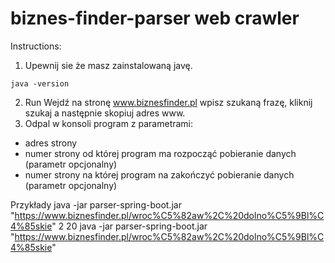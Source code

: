 # biznes-finder-parser web crawler

Instructions:

1. Upewnij sie że masz zainstalowaną javę.
```
java -version
```
2. Run 
Wejdź na stronę www.biznesfinder.pl wpisz szukaną frazę, kliknij szukaj a następnie skopiuj adres www.
3. Odpal w konsoli program z parametrami:
- adres strony
- numer strony od której program ma rozpocząć pobieranie danych (parametr opcjonalny)
- numer strony na której program na zakończyć pobieranie danych (parametr opcjonalny)

Przykłady
java -jar parser-spring-boot.jar "https://www.biznesfinder.pl/wroc%C5%82aw%2C%20dolno%C5%9Bl%C4%85skie" 2 20
java -jar parser-spring-boot.jar "https://www.biznesfinder.pl/wroc%C5%82aw%2C%20dolno%C5%9Bl%C4%85skie"